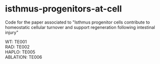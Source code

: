 # isthmus-progenitors-at-cell
Code for the paper associated to "Isthmus progenitor cells contribute to homeostatic cellular turnover and support regeneration following intestinal injury"

WT: TE001 \
RAD: TE002 \
HAPLO: TE005 \
ABLATION: TE006
